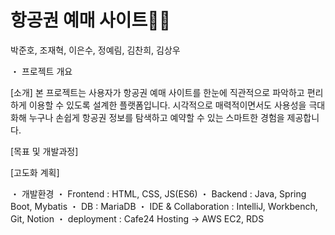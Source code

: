 # 항공권 예매 사이트🐱‍🏍
박준호, 조재혁, 이은수, 정예림, 김찬희, 김상우


・ 프로젝트 개요


[소개]
본 프로젝트는 사용자가 항공권 예매 사이트를 한눈에 직관적으로 파악하고 편리하게 이용할 수 있도록 설계한 플랫폼입니다. 
시각적으로 매력적이면서도 사용성을 극대화해 누구나 손쉽게 항공권 정보를 탐색하고 예약할 수 있는 스마트한 경험을 제공합니다.


[목표 및 개발과정]



[고도화 계획]



・ 개발환경
・ Frontend : HTML, CSS, JS(ES6)
・ Backend : Java, Spring Boot, Mybatis
・ DB : MariaDB
・ IDE & Collaboration : IntelliJ, Workbench, Git, Notion
・ deployment : Cafe24 Hosting -> AWS EC2, RDS
